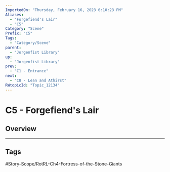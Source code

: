 ```yaml
---
ImportedOn: "Thursday, February 16, 2023 6:10:23 PM"
Aliases:
  - "Forgefiend's Lair"
  - "C5"
Category: "Scene"
Prefix: "C5"
Tags:
  - "Category/Scene"
parent:
  - "Jorgenfist Library"
up:
  - "Jorgenfist Library"
prev:
  - "C1 - Entrance"
next:
  - "C8 - Lean and Athirst"
RWtopicId: "Topic_12134"
---
```

# C5 - Forgefiend's Lair
## Overview

---
## Tags
#Story-Scope/RotRL-Ch4-Fortress-of-the-Stone-Giants

